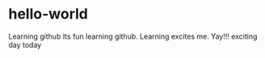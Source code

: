 # hello-world
Learning github
Its fun learning github. Learning excites me. Yay!!!
exciting day today

